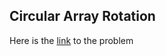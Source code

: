 ## Circular Array Rotation

Here is the [link](https://www.hackerrank.com/challenges/circular-array-rotation/problem) to the problem
